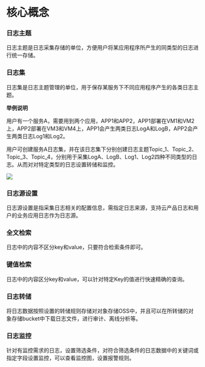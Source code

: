 # 核心概念

### 日志主题 

日志主题是日志采集存储的单位，方便用户将某应用程序所产生的同类型的日志进行统一存储。 

### 日志集

日志集是日志主题管理的单位，用于保存某服务下不同应用程序产生的各类日志主题。  

**举例说明**

用户有一个服务A，需要用到两个应用，APP1和APP2，APP1部署在VM1和VM2上，APP2部署在VM3和VM4上，APP1会产生两类日志LogA和LogB，APP2会产生两类日志Log1和Log2。

用户可创建服务A日志集，并在该日志集下分别创建日志主题Topic_1、Topic_2、Topic_3、Topic_4，分别用于采集LogA、LogB、Log1、Log2四种不同类型的日志。从而对对特定类型的日志设置转储和监控。

![](https://raw.githubusercontent.com/jdcloudcom/cn/zhangwenjie-only/image/LogService/Introduction/logset%26logtopic.jpg)

### 日志源设置

日志源设置是指采集日志相关的配置信息，需指定日志来源，支持云产品日志和用户的业务应用日志作为日志源。  

### 全文检索

日志中的内容不区分key和value，只要符合检索条件即可。  

### 键值检索 

日志中的内容区分key和value，可以针对特定Key的值进行快速精确的查询。

### 日志转储

将日志数据按照设置的转储规则存储对对象存储OSS中，并且可以在所转储的对象存储bucket中下载日志文件，进行审计、离线分析等。

### 日志监控

针对有监控需求的日志，设置筛选条件，对符合筛选条件的日志数据中的关键词或指定字段设置监控，可以查看监控图，设置报警规则。
